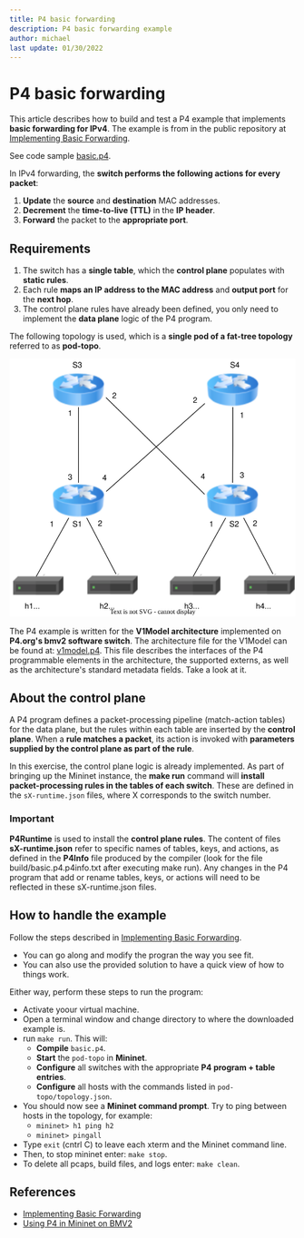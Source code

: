 ```yaml
---
title: P4 basic forwarding
description: P4 basic forwarding example
author: michael
last update: 01/30/2022
---
```


# P4 basic forwarding

This article describes how to build and test a P4 example that implements **basic forwarding for IPv4**. The example is from in the public repository at [Implementing Basic Forwarding](https://github.com/p4lang/tutorials/tree/master/exercises/basic). 

See code sample [basic.p4](basic/basic.p4).

In IPv4 forwarding, the **switch performs the following actions for every packet**: 

1. **Update** the **source** and **destination** MAC addresses.
1. **Decrement** the **time-to-live (TTL)** in the **IP header**.
1. **Forward** the packet to the **appropriate port**.

## Requirements

1. The switch has a **single table**, which the **control plane** populates with **static rules**. 
1. Each rule **maps an IP address to the MAC address** and **output port** for the **next hop**. 
1. The control plane rules have already been defined, you only need to implement the **data plane** logic of the P4 program.

The following topology is used, which is a **single pod of a fat-tree topology** referred to as **pod-topo**.

![pod-topo](images/pod-topo.svg)


The P4 example is written for the **V1Model architecture** implemented on **P4.org's bmv2 software switch**. The architecture file for the V1Model can be found at: [v1model.p4](https://github.com/p4lang/p4c/blob/main/p4include/v1model.p4). This file describes the interfaces of the P4 programmable elements in the architecture, the supported externs, as well as the architecture's standard metadata fields. Take a look at it.


## About the control plane
A P4 program defines a packet-processing pipeline (match-action tables) for the data plane, but the rules within each table are inserted by the **control plane**. When a **rule matches a packet**, its action is invoked with **parameters supplied by the control plane as part of the rule**.

In this exercise, the control plane logic is already implemented. As part of bringing up the Mininet instance, the **make run** command will **install packet-processing rules in the tables of each switch**. These are defined in the `sX-runtime.json` files, where X corresponds to the switch number.

### Important

**P4Runtime** is used to install the **control plane rules**. The content of files **sX-runtime.json** refer to specific names of tables, keys, and actions, as defined in the **P4Info** file produced by the compiler (look for the file build/basic.p4.p4info.txt after executing make run). Any changes in the P4 program that add or rename tables, keys, or actions will need to be reflected in these sX-runtime.json files.


## How to handle the example

Follow the steps described in [Implementing Basic Forwarding](https://github.com/p4lang/tutorials/tree/master/exercises/basic). 

- You can go along and modify the progran the way you see fit. 
- You can also use the provided solution to have a quick view of how to things work. 

Either way, perform these steps to run the program:

- Activate yoour virtual machine.
- Open a terminal window and change directory to where the downloaded example is.
- run `make run`. This will:
    - **Compile** `basic.p4`.
    - **Start** the `pod-topo` in **Mininet**.
    - **Configure** all switches with the appropriate **P4 program + table entries**.
    - **Configure** all hosts with the commands listed in `pod-topo/topology.json`.
- You should now see a **Mininet command prompt**. Try to ping between hosts in the topology, for example:
    - `mininet> h1 ping h2`
    - `mininet> pingall`
- Type `exit` (cntrl C) to leave each xterm and the Mininet command line.
- Then, to stop mininet enter: `make stop`.
- To delete all pcaps, build files, and logs enter: `make clean`.




## References

- [Implementing Basic Forwarding](https://github.com/p4lang/tutorials/tree/master/exercises/basic)
- [Using P4 in Mininet on BMV2](bmv2.md)

